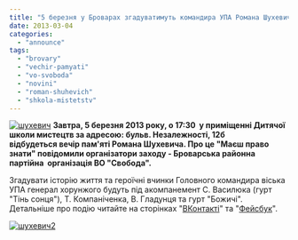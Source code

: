 ```yaml
---
title: "5 березня у Броварах згадуватимуть командира УПА Романа Шухевича"
date: 2013-03-04
categories: 
  - "announce"
tags: 
  - "brovary"
  - "vechir-pamyati"
  - "vo-svoboda"
  - "novini"
  - "roman-shuhevich"
  - "shkola-mistetstv"
---
```


[![шухевич](https://mpz.brovary.org/wp-content/uploads/2013/03/shuhevich.jpg)](https://mpz.brovary.org/wp-content/uploads/2013/03/shuhevich.jpg) **Завтра, 5 березня 2013 року, о 17:30  у приміщенні Дитячої школи мистецтв за адресою: бульв. Незалежності, 12б відбудеться вечір пам'яті Романа Шухевича. Про це "Маєш право знати" повідомили організатори заходу - Броварська районна партійна  організація ВО "Свобода".**

Згадувати історію життя та героїчні вчинки Головного командира віська УПА генерал хорунжого будуть під акомпанемент С. Василюка (гурт "Тінь сонця"), Т. Компаніченка, В. Гладунця та гурт "Божичі". Детальніше про подію читайте на сторінках "[ВКонтакті](http://vk.com/event50348965)" та "[Фейсбук](http://www.facebook.com/events/505137436216832)".

[![шухевич2](https://mpz.brovary.org/wp-content/uploads/2013/03/shuhevich2.jpg)](https://mpz.brovary.org/wp-content/uploads/2013/03/shuhevich2.jpg)
